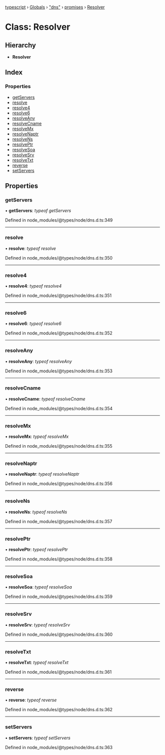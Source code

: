 [typescript](../README.md) › [Globals](../globals.md) › ["dns"](../modules/_dns_.md) › [promises](../modules/_dns_.promises.md) › [Resolver](_dns_.promises.resolver.md)

# Class: Resolver

## Hierarchy

* **Resolver**

## Index

### Properties

* [getServers](_dns_.promises.resolver.md#getservers)
* [resolve](_dns_.promises.resolver.md#resolve)
* [resolve4](_dns_.promises.resolver.md#resolve4)
* [resolve6](_dns_.promises.resolver.md#resolve6)
* [resolveAny](_dns_.promises.resolver.md#resolveany)
* [resolveCname](_dns_.promises.resolver.md#resolvecname)
* [resolveMx](_dns_.promises.resolver.md#resolvemx)
* [resolveNaptr](_dns_.promises.resolver.md#resolvenaptr)
* [resolveNs](_dns_.promises.resolver.md#resolvens)
* [resolvePtr](_dns_.promises.resolver.md#resolveptr)
* [resolveSoa](_dns_.promises.resolver.md#resolvesoa)
* [resolveSrv](_dns_.promises.resolver.md#resolvesrv)
* [resolveTxt](_dns_.promises.resolver.md#resolvetxt)
* [reverse](_dns_.promises.resolver.md#reverse)
* [setServers](_dns_.promises.resolver.md#setservers)

## Properties

###  getServers

• **getServers**: *typeof getServers*

Defined in node_modules/@types/node/dns.d.ts:349

___

###  resolve

• **resolve**: *typeof resolve*

Defined in node_modules/@types/node/dns.d.ts:350

___

###  resolve4

• **resolve4**: *typeof resolve4*

Defined in node_modules/@types/node/dns.d.ts:351

___

###  resolve6

• **resolve6**: *typeof resolve6*

Defined in node_modules/@types/node/dns.d.ts:352

___

###  resolveAny

• **resolveAny**: *typeof resolveAny*

Defined in node_modules/@types/node/dns.d.ts:353

___

###  resolveCname

• **resolveCname**: *typeof resolveCname*

Defined in node_modules/@types/node/dns.d.ts:354

___

###  resolveMx

• **resolveMx**: *typeof resolveMx*

Defined in node_modules/@types/node/dns.d.ts:355

___

###  resolveNaptr

• **resolveNaptr**: *typeof resolveNaptr*

Defined in node_modules/@types/node/dns.d.ts:356

___

###  resolveNs

• **resolveNs**: *typeof resolveNs*

Defined in node_modules/@types/node/dns.d.ts:357

___

###  resolvePtr

• **resolvePtr**: *typeof resolvePtr*

Defined in node_modules/@types/node/dns.d.ts:358

___

###  resolveSoa

• **resolveSoa**: *typeof resolveSoa*

Defined in node_modules/@types/node/dns.d.ts:359

___

###  resolveSrv

• **resolveSrv**: *typeof resolveSrv*

Defined in node_modules/@types/node/dns.d.ts:360

___

###  resolveTxt

• **resolveTxt**: *typeof resolveTxt*

Defined in node_modules/@types/node/dns.d.ts:361

___

###  reverse

• **reverse**: *typeof reverse*

Defined in node_modules/@types/node/dns.d.ts:362

___

###  setServers

• **setServers**: *typeof setServers*

Defined in node_modules/@types/node/dns.d.ts:363
